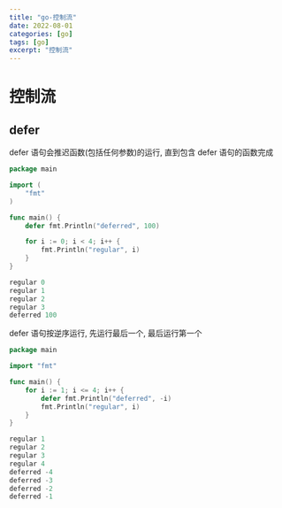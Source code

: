 ```yaml
---
title: "go-控制流"
date: 2022-08-01
categories: [go]
tags: [go]
excerpt: "控制流"
---
```


# 控制流

## defer

defer 语句会推迟函数(包括任何参数)的运行, 直到包含 defer 语句的函数完成

```go
package main

import (
    "fmt"
)

func main() {
    defer fmt.Println("deferred", 100)

    for i := 0; i < 4; i++ {
        fmt.Println("regular", i)
    }
}
```

```go
regular 0
regular 1
regular 2
regular 3
deferred 100
```

defer 语句按逆序运行, 先运行最后一个, 最后运行第一个


```go
package main

import "fmt"

func main() {
    for i := 1; i <= 4; i++ {
        defer fmt.Println("deferred", -i)
        fmt.Println("regular", i)
    }
}
```

```go
regular 1
regular 2
regular 3
regular 4
deferred -4
deferred -3
deferred -2
deferred -1
```
